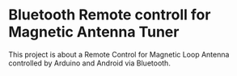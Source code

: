 # Bluetooth Remote controll for Magnetic Antenna Tuner 

This project is about a Remote Control for Magnetic Loop Antenna controlled by Arduino and Android via Bluetooth.

